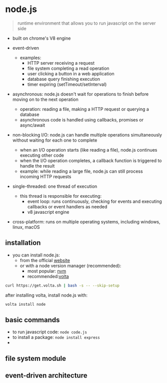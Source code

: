 
# node.js

> runtime environment that allows you to run javascript on the server side

- built on chrome's V8 engine

- event-driven
  - examples:
    - HTTP server receiving a request
    - file system completing a read operation
    - user clicking a button in a web application
    - database query finishing execution
    - timer expiring (setTimeout/setInterval)
- asynchronous: node.js doesn't wait for operations to finish before moving on to the next operation
  - operation: reading a file, making a HTTP request or querying a database
  - asynchronous code is handled using callbacks, promises or async/await
- non-blocking I/O: node.js can handle multiple operations simultaneously without waiting for each one to complete
  - when an I/O operation starts (like reading a file), node.js continues executing other code
  - when the I/O operation completes, a callback function is triggered to handle the result
  - example: while reading a large file, node.js can still process incoming HTTP requests
- single-threaded: one thread of execution
  - this thread is responsible for executing:
    - event loop: runs continuously, checking for events and executing callbacks or event handlers as needed
    - v8 javascript engine
- cross-platform: runs on multiple operating systems, including windows, linux, macOS

## installation

- you can install node.js:
  - from the official [website](https://nodejs.org/en/)
  - or with a node version manager (recommended):
    - most popular: [nvm](https://github.com/nvm-sh/nvm)
    - recommended:[volta](https://volta.sh)

```bash
curl https://get.volta.sh | bash -s -- --skip-setup
```

after installing volta, install node.js with:

```bash
volta install node
```

## basic commands

- to run javascript code: `node code.js`
- to install a package: `node install express`
- 

## file system module

## event-driven architecture

